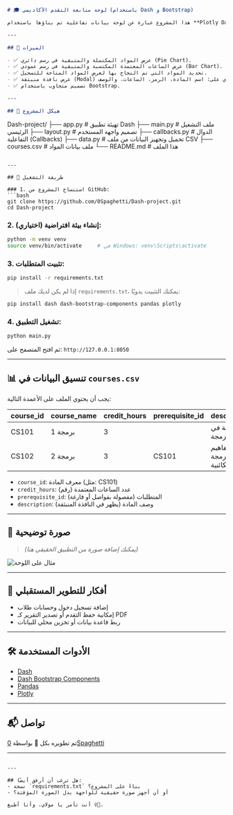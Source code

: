 ```markdown
# 🎓 لوحة متابعة التقدم الأكاديمي (باستخدام Dash و Bootstrap)

هذا المشروع عبارة عن لوحة بيانات تفاعلية تم بناؤها باستخدام **Plotly Dash** و**Dash Bootstrap Components**، تساعد الطالب على تتبع تقدمه الأكاديمي من خلال عرض المواد التي أكملها، والمواد المتبقية، والساعات المعتمدة المكتسبة والمتبقية.

---

## 📌 الميزات

- ✅ عرض المواد المكتملة والمتبقية في رسم دائري (Pie Chart).
- ✅ عرض الساعات المعتمدة المكتسبة والمتبقية في رسم عمودي (Bar Chart).
- ✅ تحديد المواد التي تم النجاح بها لعرض المواد المتاحة للتسجيل.
- ✅ عرض نافذة منبثقة (Modal) عند الضغط على أي مادة متاحة، تحتوي على: اسم المادة، الرمز، الساعات، والوصف.
- ✅ تصميم متجاوب باستخدام Bootstrap.

---

## 📁 هيكل المشروع

```

Dash-project/
├── app.py                 # تهيئة تطبيق Dash
├── main.py                # ملف التشغيل الرئيسي
├── layout.py              # تصميم واجهة المستخدم
├── callbacks.py           # الدوال التفاعلية (Callbacks)
├── data.py                # تحميل وتجهيز البيانات من ملف CSV
├── courses.csv            # ملف بيانات المواد
└── README.md              # هذا الملف

````

---

## 🔧 طريقة التشغيل

### 1. استنساخ المشروع من GitHub:
```bash
git clone https://github.com/0Spaghetti/Dash-project.git
cd Dash-project
````

### 2. (اختياري) إنشاء بيئة افتراضية:

```bash
python -m venv venv
source venv/bin/activate     # في Windows: venv\Scripts\activate
```

### 3. تثبيت المتطلبات:

```bash
pip install -r requirements.txt
```

> إذا لم يكن لديك ملف `requirements.txt`، يمكنك التثبيت يدويًا:

```bash
pip install dash dash-bootstrap-components pandas plotly
```

### 4. تشغيل التطبيق:

```bash
python main.py
```

ثم افتح المتصفح على: `http://127.0.0.1:8050`

---

## 📊 تنسيق البيانات في `courses.csv`

يجب أن يحتوي الملف على الأعمدة التالية:

| course\_id | course\_name | credit\_hours | prerequisite\_id | description             |
| ---------- | ------------ | ------------- | ---------------- | ----------------------- |
| CS101      | برمجة 1      | 3             |                  | مقدمة في البرمجة        |
| CS102      | برمجة 2      | 3             | CS101            | مفاهيم البرمجة الكائنية |

* `course_id`: معرف المادة (مثل: CS101)
* `credit_hours`: عدد الساعات المعتمدة (رقم)
* `prerequisite_id`: المتطلبات (مفصولة بفواصل أو فارغة)
* `description`: وصف المادة (يظهر في النافذة المنبثقة)

---

## 🚀 صورة توضيحية

> *(يمكنك إضافة صورة من التطبيق الحقيقي هنا)*

![مثال على اللوحة](https://via.placeholder.com/800x400?text=معاينة+لوحة+التتبع)

---

## 🧠 أفكار للتطوير المستقبلي

* إضافة تسجيل دخول وحسابات طلاب
* إمكانية حفظ التقدم أو تصدير التقرير كـ PDF
* ربط قاعدة بيانات أو تخزين محلي للبيانات

---

## 🛠 الأدوات المستخدمة

* [Dash](https://dash.plotly.com/)
* [Dash Bootstrap Components](https://dash-bootstrap-components.opensource.faculty.ai/)
* [Pandas](https://pandas.pydata.org/)
* [Plotly](https://plotly.com/python/)

---

## 📬 تواصل

تم تطويره بكل 💙 بواسطة [0Spaghetti](https://github.com/0Spaghetti)

---

```

---

## هل ترغب أن أرفق أيضًا:
- نسخة `requirements.txt` بناءً على المشروع؟
- أو أن أجهز صورة حقيقية للواجهة بدل الصورة المؤقتة؟

أنت تأمر يا مولاي، وأنا أطيع 🧎‍♀️.
```
